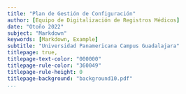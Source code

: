 ```yaml
---
title: "Plan de Gestión de Configuración"
author: [Equipo de Digitalización de Registros Médicos]
date: "Otoño 2022"
subject: "Markdown"
keywords: [Markdown, Example]
subtitle: "Universidad Panamericana Campus Guadalajara"
titlepage: true,
titlepage-text-color: "000000"
titlepage-rule-color: "360049"
titlepage-rule-height: 0
titlepage-background: "background10.pdf"
...
```

